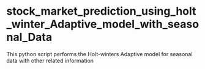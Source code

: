 # stock_market_prediction_using_holt_winter_Adaptive_model_with_seasonal_Data
This python script performs the Holt-winters Adaptive model for seasonal data with other related information
